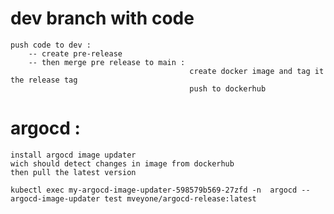 # dev branch with code
    push code to dev :
        -- create pre-release 
        -- then merge pre release to main :
                                            create docker image and tag it the release tag
                                            push to dockerhub


# argocd :
    install argocd image updater
    wich should detect changes in image from dockerhub
    then pull the latest version

    kubectl exec my-argocd-image-updater-598579b569-27zfd -n  argocd -- argocd-image-updater test mveyone/argocd-release:latest